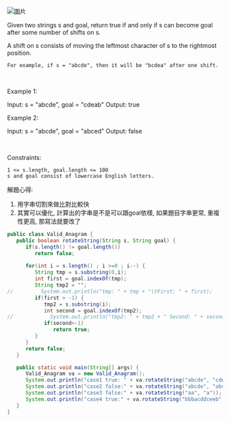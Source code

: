 ![圖片](https://user-images.githubusercontent.com/118010660/218289969-56ffd0df-6e2b-47be-81c6-1e111465085c.png)

Given two strings s and goal, return true if and only if s can become goal after some number of shifts on s.

A shift on s consists of moving the leftmost character of s to the rightmost position.

    For example, if s = "abcde", then it will be "bcdea" after one shift.

 

Example 1:

Input: s = "abcde", goal = "cdeab"
Output: true

Example 2:

Input: s = "abcde", goal = "abced"
Output: false

 

Constraints:

    1 <= s.length, goal.length <= 100
    s and goal consist of lowercase English letters.

解題心得:
1. 用字串切割來做比對比較快
2. 其實可以優化, 計算出的字串是不是可以跟goal依樣, 如果題目字串更常, 重複性更高, 那寫法就要改了


``` java
public class Valid_Anagram {
   public boolean rotateString(String s, String goal) {
      if(s.length() != goal.length())
         return false;
      
      for(int i = s.length() ; i >=0 ; i--) {
         String tmp = s.substring(0,i);
         int first = goal.indexOf(tmp);
         String tmp2 = "";
//         System.out.println("tmp: " + tmp + "\tFirst: " + first);
         if(first > -1) {
            tmp2 = s.substring(i);
            int second = goal.indexOf(tmp2);
//            System.out.println("tmp2: " + tmp2 + " Second: " + second);
            if(second>-1)
               return true;
         }
      }
      return false;
   }

   public static void main(String[] args) {
      Valid_Anagram va = new Valid_Anagram();
      System.out.println("case1 true: " + va.rotateString("abcde", "cdeab"));
      System.out.println("case2 false:" + va.rotateString("abcde", "abced"));
      System.out.println("case3 false:" + va.rotateString("aa", "a"));
      System.out.println("case4 true:" + va.rotateString("bbbacddceeb", "ceebbbbacdd"));
   }
}

```
